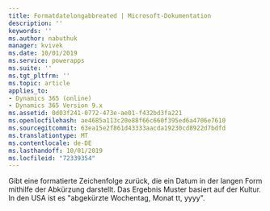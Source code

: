 ```yaml
---
title: Formatdatelongabbreated | Microsoft-Dokumentation
description: ''
keywords: ''
ms.author: nabuthuk
manager: kvivek
ms.date: 10/01/2019
ms.service: powerapps
ms.suite: ''
ms.tgt_pltfrm: ''
ms.topic: article
applies_to:
- Dynamics 365 (online)
- Dynamics 365 Version 9.x
ms.assetid: 0d03f241-0772-473e-ae01-f432bd3fa221
ms.openlocfilehash: ae4685a113c20e88f66c660f395ed6a4706e7610
ms.sourcegitcommit: 63ea15e2f861d43333aacda19230cd8922d7bdfd
ms.translationtype: MT
ms.contentlocale: de-DE
ms.lasthandoff: 10/01/2019
ms.locfileid: "72339354"
---
```

Gibt eine formatierte Zeichenfolge zurück, die ein Datum in der langen Form mithilfe der Abkürzung darstellt. Das Ergebnis Muster basiert auf der Kultur. In den USA ist es "abgekürzte Wochentag, Monat tt, yyyy".
